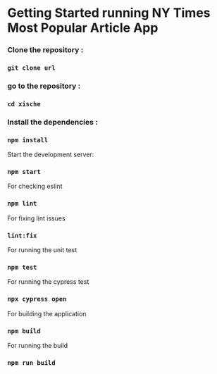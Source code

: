 # Getting Started running NY Times Most Popular Article App

### Clone the repository :
### `git clone url`

### go to the repository :
### `cd xische`

### Install the dependencies :
### `npm install`


Start the development server:

### `npm start`

For checking eslint
### `npm lint`

For fixing lint issues
### `lint:fix`

For running the unit test
### `npm test`

For running the cypress test 
### `npx cypress open`

For building the application
### `npm build`

For running the build 
### `npm run build`


